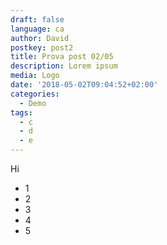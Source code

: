 ```yaml
---
draft: false
language: ca
author: David
postkey: post2
title: Prova post 02/05
description: Lorem ipsum
media: Logo
date: '2018-05-02T09:04:52+02:00'
categories:
  - Demo
tags:
  - c
  - d
  - e
---
```

Hi

* 1
* 2
* 3
* 4
* 5
